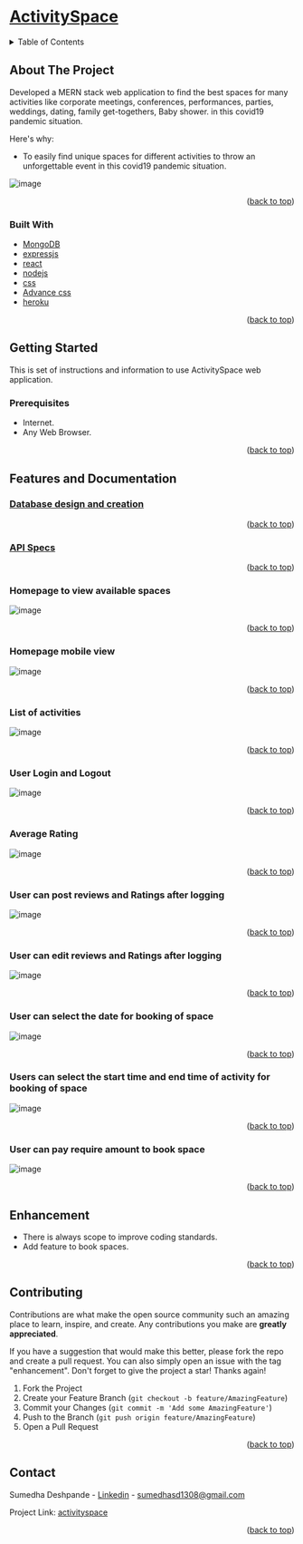 <div id="top"></div>

# [ActivitySpace](https://activityspace.herokuapp.com/)<br>
<!-- TABLE OF CONTENTS -->
<details>
  <summary>Table of Contents</summary>
  <ol>
    <li>
      <a href="#about-the-project">About The Project</a>
      <ul>
        <li><a href="#built-with">Built With</a></li>
      </ul>
    </li>
    <li>
      <a href="#getting-started">Getting Started</a>
      <ul>
        <li><a href="#prerequisites">Prerequisites</a></li>
        <li>
            <details>
               <summary><a href="#features">Features and Documentation</a></summary>
                  <ul>
		     <li><a href="#Database-design-and-creation">Database design and creation</a></li>
		     <li><a href="#API-Specs">API Specs</a></li>
                     <li><a href="#Homepage-to-view-available-spaces">Homepage to view available spaces</a></li>
                     <li><a href="#Homepage-mobile-view">Homepage mobile view</a></li>
                     <li><a href="#List-of-activities">List of activities</a></li>
		     <li><a href="#User-Login-and-Logout">User Login and Logout</a></li>
		     <li><a href="#Average-Rating">Average Rating</a></li>
		     <li><a href="#User-can-post-reviews-and-Ratings-after-logging">User can post reviews and Ratings after logging</a></li>
		     <li><a href="#User-can-edit-reviews-and-Ratings-after-logging">User can edit reviews and Ratings after logging</a></li>
		     <li><a href="#User-can-edit-reviews-and-Ratings-after-logging">User can select the date for booking of space</a></li>
		     <li><a href="#User-can-edit-reviews-and-Ratings-after-logging">Users can select the start time and end time of activity for booking of space</a></li>
		     <li><a href="#User-can-edit-reviews-and-Ratings-after-logging">User can pay require amount to book space</a></li>
                  </ul>
            </details>
	</li>		
      </ul>
    </li>
    <li><a href="#Enhancement">Enhancement</a></li>
    <li><a href="#contributing">Contributing</a></li>
    <li><a href="#contact">Contact</a></li>
  </ol>
</details>


<!-- ABOUT THE PROJECT -->
## About The Project

Developed a MERN stack web application to find the best spaces for many activities like corporate meetings, conferences, performances, parties, weddings, dating, family get-togethers, Baby shower. in this covid19 pandemic situation.

Here's why:
* To easily find unique spaces for different activities to throw an unforgettable event in this covid19 pandemic situation.

![image](https://github.com/sumedha1308/activityspace/blob/review_rating/public/Screenshots/Homepage-desktop.jpg)

<p align="right">(<a href="#top">back to top</a>)</p>


### Built With

* [MongoDB](https://www.mongodb.com/)
* [expressjs](http://expressjs.com/)
* [react](https://reactjs.org/)
* [nodejs](https://nodejs.org/en/docs/)
* [css](https://devdocs.io/css/)
* [Advance css](https://css-tricks.com/snippets/css/)
* [heroku](https://dashboard.heroku.com/login)

<p align="right">(<a href="#top">back to top</a>)</p>

<!-- GETTING STARTED -->
## Getting Started

This is set of instructions and information to use ActivitySpace web application.

### Prerequisites

* Internet.
* Any Web Browser.

<p align="right">(<a href="#top">back to top</a>)</p>

## Features and Documentation

### [Database design and creation](https://github.com/sumedha1308/activityspace/blob/master/documentation/db-design.md)<br>

<p align="right">(<a href="#top">back to top</a>)</p>

### [API Specs](https://github.com/sumedha1308/activityspace/blob/master/documentation/api-specs.md)<br>

<p align="right">(<a href="#top">back to top</a>)</p>

### Homepage to view available spaces

![image](https://github.com/sumedha1308/activityspace/blob/review_rating/public/Screenshots/Homapage-date.jpg)

<p align="right">(<a href="#top">back to top</a>)</p>

### Homepage mobile view

![image](https://github.com/sumedha1308/activityspace/blob/review_rating/public/Screenshots/Homepage_mobile_view.png)

<p align="right">(<a href="#top">back to top</a>)</p>

### List of activities

![image](https://github.com/sumedha1308/activityspace/blob/review_rating/public/Screenshots/Activities_list.png)

<p align="right">(<a href="#top">back to top</a>)</p>

### User Login and Logout 

![image](https://github.com/sumedha1308/activityspace/blob/review_rating/public/Screenshots/login-logou-user.png)

<p align="right">(<a href="#top">back to top</a>)</p>

### Average Rating

![image](https://github.com/sumedha1308/activityspace/blob/review_rating/public/Screenshots/Avg_rating.jpg)

<p align="right">(<a href="#top">back to top</a>)</p>

### User can post reviews and Ratings after logging

![image](https://github.com/sumedha1308/activityspace/blob/review_rating/public/Screenshots/submit_review_rating.jpg)

<p align="right">(<a href="#top">back to top</a>)</p>

### User can edit reviews and Ratings after logging

![image](https://github.com/sumedha1308/activityspace/blob/review_rating/public/Screenshots/edit_review_rating.png)

<p align="right">(<a href="#top">back to top</a>)</p>

### User can select the date for booking of space

![image](https://github.com/sumedha1308/activityspace/blob/master/public/Screenshots/select_date.png)

<p align="right">(<a href="#top">back to top</a>)</p>

### Users can select the start time and end time of activity for booking of space

![image](https://github.com/sumedha1308/activityspace/blob/master/public/Screenshots/Select_Time.png)

<p align="right">(<a href="#top">back to top</a>)</p>

### User can pay require amount to book space

![image](https://github.com/sumedha1308/activityspace/blob/master/public/Screenshots/Payment_Page.png)

<p align="right">(<a href="#top">back to top</a>)</p>

<!-- Enhancement -->
## Enhancement

* There is always scope to improve coding standards.
* Add feature to book spaces.

<p align="right">(<a href="#top">back to top</a>)</p>

<!-- CONTRIBUTING -->
## Contributing

Contributions are what make the open source community such an amazing place to learn, inspire, and create. Any contributions you make are **greatly appreciated**.

If you have a suggestion that would make this better, please fork the repo and create a pull request. You can also simply open an issue with the tag "enhancement".
Don't forget to give the project a star! Thanks again!

1. Fork the Project
2. Create your Feature Branch (`git checkout -b feature/AmazingFeature`)
3. Commit your Changes (`git commit -m 'Add some AmazingFeature'`)
4. Push to the Branch (`git push origin feature/AmazingFeature`)
5. Open a Pull Request

<p align="right">(<a href="#top">back to top</a>)</p>


<!-- CONTACT -->
## Contact

Sumedha Deshpande - [Linkedin](https://www.linkedin.com/in/sumedha1308/) - sumedhasd1308@gmail.com

Project Link: [activityspace](https://github.com/sumedha1308/activityspace)

<p align="right">(<a href="#top">back to top</a>)</p>
